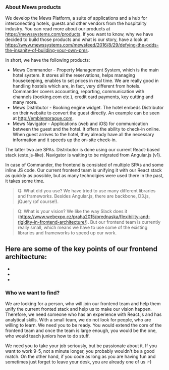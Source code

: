 ### About Mews products

We develop the Mews Platform, a suite of applications and a hub for interconecting hotels, guests and other vendors from the hospitality industry.
You can read more about our products at https://mewssystems.com/products.
If you want to know, why we have decided to build those products and what is our story, have a look at https://www.mewssystems.com/mewsfeed/2016/8/29/defying-the-odds-the-insanity-of-building-your-own-pms.

In short, we have the following products:
- Mews Commander - Property Management System, which is the main hotel system.
It stores all the reservations, helps managing housekeeping, enables to set prices in real time.
We are really good in handling hostels which are, in fact, very different from hotels.
Commander covers accounting, reporting, communication with channels (booking.com etc.), credit card payments, key cutting and many more.
- Mews Distributor - Booking engine widget. The hotel embeds Distributor on their website to convert the guest directly.
An example can be seen at http://emblemprague.com.
- Mews Navigator - Applications (web and iOS) for communication between the guest and the hotel. It offers the ability to check-in online.
When guest arrives to the hotel, they already have all the necessary information and it speeds up the on-site check-in.

The latter two are SPAs. Distributor is done using our current React-based stack (este.js-like).
Navigator is waiting to be migrated from Angular.js (v1).

In case of Commander, the frontend is consisted of multiple SPAs and some inline JS code.
Our current frontend team is unifying it with our React stack as quickly as possible, but as many technolgies were used there in the past, it takes some time.


> Q: What did you use?
We have tried to use many different libraries and frameworks. Besides Angular.js, there are backbone, D3.js, jQuery (of course!).

> Q: What is your vision?
We like the way Slack does it (https://www.webexpo.cz/praha2015/prednaska/flexibility-and-rigidity-in-frontend-architecture/).
But our frontend team is currently really small, which means we have to use some of the existing libraries and frameworks to speed up our work.


Here are some of the key points of our frontend architecture:
-
-
-
-

### Who we want to find?

We are looking for a person, who will join our frontend team and help them unify the current fronted stack and help us to make our vision happen.
Therefore, we need someone who has an experience with React.js and has analytical skills.
With a small team, we do not look for people, who are willing to learn.
We need you to be ready.
You would extend the core of the frontend team and once the team is large enough, you would be the one, who would teach juniors how to do stuff.

We need you to take your job seriously, but be passionate about it.
If you want to work 9-5, not a minute longer, you probably wouldn't be a good match.
On the other hand, if you code as long as you are having fun and sometimes just forget to leave your desk, you are already one of us :-)
